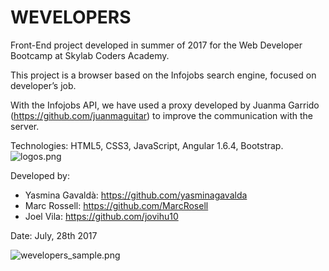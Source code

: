 <h1>WEVELOPERS</h1>

Front-End project developed in summer of 2017 for the Web Developer Bootcamp at Skylab Coders Academy.

This project is a browser based on the Infojobs search engine, focused on developer’s job.

With the Infojobs API, we have used a proxy developed by Juanma Garrido (https://github.com/juanmaguitar) to improve the communication with the server.






Technologies: HTML5, CSS3, JavaScript, Angular 1.6.4, Bootstrap.
![logos.png](https://github.com/yasminagavalda/wevelopers/blob/master/img/logos.png)


Developed by: 
- Yasmina Gavaldà: https://github.com/yasminagavalda
- Marc Rossell: https://github.com/MarcRosell
- Joel Vila: https://github.com/jovihu10




Date: July, 28th 2017

![wevelopers_sample.png](https://github.com/yasminagavalda/wevelopers/blob/master/img/wevelopers_sample.png)
